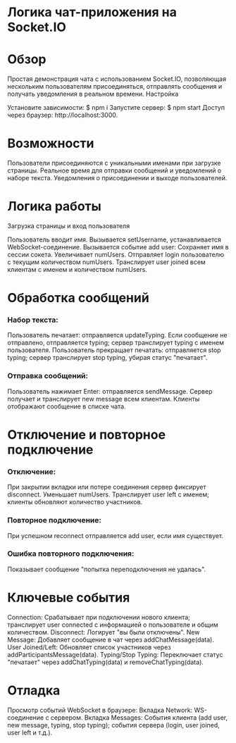 # Логика чат-приложения на Socket.IO

# Обзор
Простая демонстрация чата с использованием Socket.IO, позволяющая нескольким пользователям присоединяться, отправлять сообщения и получать уведомления в реальном времени.
Настройка

Установите зависимости: $ npm i
Запустите сервер: $ npm start
Доступ через браузер: http://localhost:3000.

# Возможности

Пользователи присоединяются с уникальными именами при загрузке страницы.
Реальное время для отправки сообщений и уведомлений о наборе текста.
Уведомления о присоединении и выходе пользователей.

# Логика работы
Загрузка страницы и вход пользователя

Пользователь вводит имя.
Вызывается setUsername, устанавливается WebSocket-соединение.
Вызывается событие add user:
Сохраняет имя в сессии сокета.
Увеличивает numUsers.
Отправляет login пользователю с текущим количеством numUsers.
Транслирует user joined всем клиентам с именем и количеством numUsers.



# Обработка сообщений

### Набор текста:
Пользователь печатает: отправляется updateTyping.
Если сообщение не отправлено, отправляется typing; сервер транслирует typing с именем пользователя.
Пользователь прекращает печатать: отправляется stop typing; сервер транслирует stop typing, убирая статус "печатает".


### Отправка сообщений:
Пользователь нажимает Enter: отправляется sendMessage.
Сервер получает и транслирует new message всем клиентам.
Клиенты отображают сообщение в списке чата.



# Отключение и повторное подключение

### Отключение:
При закрытии вкладки или потере соединения сервер фиксирует disconnect.
Уменьшает numUsers.
Транслирует user left с именем; клиенты обновляют количество участников.


### Повторное подключение:
При успешном reconnect отправляется add user, если имя существует.


### Ошибка повторного подключения:
Показывает сообщение "попытка переподключения не удалась".



# Ключевые события

Connection: Срабатывает при подключении нового клиента; транслирует user connected с информацией о пользователе и общим количеством.
Disconnect: Логирует "вы были отключены".
New Message: Добавляет сообщение в чат через addChatMessage(data).
User Joined/Left: Обновляет список участников через addParticipantsMessage(data).
Typing/Stop Typing: Переключает статус "печатает" через addChatTyping(data) и removeChatTyping(data).

# Отладка

Просмотр событий WebSocket в браузере:
Вкладка Network: WS-соединение с сервером.
Вкладка Messages: События клиента (add user, new message, typing, stop typing); события сервера (login, user joined, user left и т.д.).


